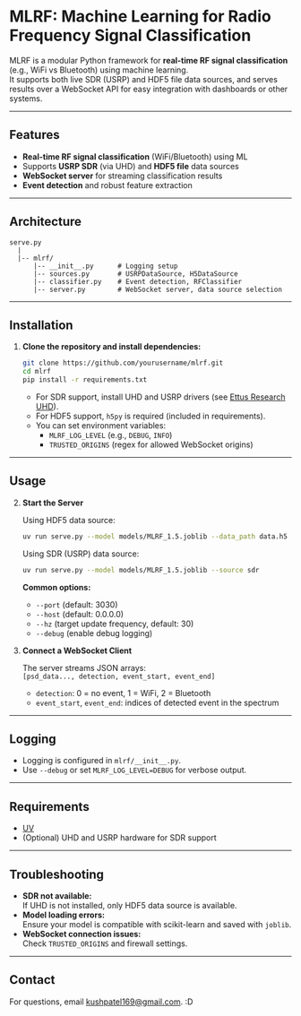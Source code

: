 # MLRF: Machine Learning for Radio Frequency Signal Classification

MLRF is a modular Python framework for **real-time RF signal classification** (e.g., WiFi vs Bluetooth) using machine learning.  
It supports both live SDR (USRP) and HDF5 file data sources, and serves results over a WebSocket API for easy integration with dashboards or other systems.

---

## Features

- **Real-time RF signal classification** (WiFi/Bluetooth) using ML
- Supports **USRP SDR** (via UHD) and **HDF5 file** data sources
- **WebSocket server** for streaming classification results
- **Event detection** and robust feature extraction

---

## Architecture

```
serve.py
  |
  |-- mlrf/
      |-- __init__.py      # Logging setup
      |-- sources.py       # USRPDataSource, H5DataSource
      |-- classifier.py    # Event detection, RFClassifier
      |-- server.py        # WebSocket server, data source selection
```

---

## Installation

1. **Clone the repository and install dependencies:**

   ```bash
   git clone https://github.com/yourusername/mlrf.git
   cd mlrf
   pip install -r requirements.txt
   ```

   - For SDR support, install UHD and USRP drivers (see [Ettus Research UHD](https://github.com/EttusResearch/uhd)).
   - For HDF5 support, `h5py` is required (included in requirements).
   - You can set environment variables:
     - `MLRF_LOG_LEVEL` (e.g., `DEBUG`, `INFO`)
     - `TRUSTED_ORIGINS` (regex for allowed WebSocket origins)

---

## Usage

2. **Start the Server**

   Using HDF5 data source:
   ```bash
   uv run serve.py --model models/MLRF_1.5.joblib --data_path data.h5
   ```

   Using SDR (USRP) data source:
   ```bash
   uv run serve.py --model models/MLRF_1.5.joblib --source sdr
   ```

   **Common options:**
   - `--port` (default: 3030)
   - `--host` (default: 0.0.0.0)
   - `--hz` (target update frequency, default: 30)
   - `--debug` (enable debug logging)

3. **Connect a WebSocket Client**

   The server streams JSON arrays:  
   `[psd_data..., detection, event_start, event_end]`

   - `detection`: 0 = no event, 1 = WiFi, 2 = Bluetooth
   - `event_start`, `event_end`: indices of detected event in the spectrum

---

## Logging

- Logging is configured in `mlrf/__init__.py`.
- Use `--debug` or set `MLRF_LOG_LEVEL=DEBUG` for verbose output.

---

## Requirements

- [UV](https://docs.astral.sh/uv/) 
- (Optional) UHD and USRP hardware for SDR support

---

## Troubleshooting

- **SDR not available:**  
  If UHD is not installed, only HDF5 data source is available.
- **Model loading errors:**  
  Ensure your model is compatible with scikit-learn and saved with `joblib`.
- **WebSocket connection issues:**  
  Check `TRUSTED_ORIGINS` and firewall settings.

---

## Contact

For questions, email [kushpatel169@gmail.com](mailto:kushpatel169@gmail.com). :D

